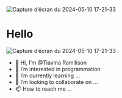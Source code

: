 ![Capture d’écran du 2024-05-10 17-21-33](https://github.com/Tiavina22/Tiavina22/assets/80424305/df5ec933-1155-477a-be30-732958bab43c)
<h1>Hello</h1>

![Capture d’écran du 2024-05-10 17-21-33](https://github.com/Tiavina22/Tiavina22/assets/80424305/1090c35a-40fe-457e-9eca-9fd0b95de62a)




- 👋 Hi, I’m @Tiavina Ramilison
- 👀 I’m interested in programmation
- 🌱 I’m currently learning ...
- 💞️ I’m looking to collaborate on ...
- 📫 How to reach me ...

<!---
Tiavina22/Tiavina22 is a ✨ special ✨ repository because its `README.md` (this file) appears on your GitHub profile.
You can click the Preview link to take a look at your changes.
--->
